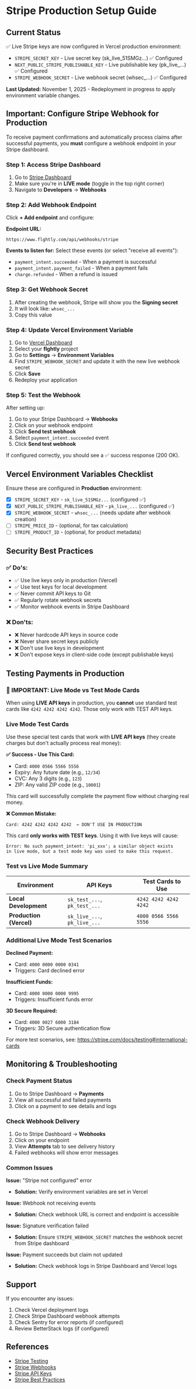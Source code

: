 # Stripe Production Setup Guide

## Current Status

✅ Live Stripe keys are now configured in Vercel production environment:
- `STRIPE_SECRET_KEY` - Live secret key (sk_live_51SMGz...) ✅ Configured
- `NEXT_PUBLIC_STRIPE_PUBLISHABLE_KEY` - Live publishable key (pk_live_...) ✅ Configured
- `STRIPE_WEBHOOK_SECRET` - Live webhook secret (whsec_...) ✅ Configured

**Last Updated:** November 1, 2025 - Redeployment in progress to apply environment variable changes.

## Important: Configure Stripe Webhook for Production

To receive payment confirmations and automatically process claims after successful payments, you **must** configure a webhook endpoint in your Stripe dashboard.

### Step 1: Access Stripe Dashboard

1. Go to [Stripe Dashboard](https://dashboard.stripe.com/)
2. Make sure you're in **LIVE mode** (toggle in the top right corner)
3. Navigate to **Developers** → **Webhooks**

### Step 2: Add Webhook Endpoint

Click **+ Add endpoint** and configure:

**Endpoint URL:**
```
https://www.flghtly.com/api/webhooks/stripe
```

**Events to listen for:**
Select these events (or select "receive all events"):
- `payment_intent.succeeded` - When a payment is successful
- `payment_intent.payment_failed` - When a payment fails
- `charge.refunded` - When a refund is issued

### Step 3: Get Webhook Secret

1. After creating the webhook, Stripe will show you the **Signing secret**
2. It will look like: `whsec_...`
3. Copy this value

### Step 4: Update Vercel Environment Variable

1. Go to [Vercel Dashboard](https://vercel.com/dashboard)
2. Select your **flghtly** project
3. Go to **Settings** → **Environment Variables**
4. Find `STRIPE_WEBHOOK_SECRET` and update it with the new live webhook secret
5. Click **Save**
6. Redeploy your application

### Step 5: Test the Webhook

After setting up:

1. Go to your Stripe Dashboard → **Webhooks**
2. Click on your webhook endpoint
3. Click **Send test webhook**
4. Select `payment_intent.succeeded` event
5. Click **Send test webhook**

If configured correctly, you should see a ✅ success response (200 OK).

## Vercel Environment Variables Checklist

Ensure these are configured in **Production** environment:

- [x] `STRIPE_SECRET_KEY` - `sk_live_51SMGz...` (configured ✅)
- [x] `NEXT_PUBLIC_STRIPE_PUBLISHABLE_KEY` - `pk_live_...` (configured ✅)
- [x] `STRIPE_WEBHOOK_SECRET` - `whsec_...` (needs update after webhook creation)
- [ ] `STRIPE_PRICE_ID` - (optional, for tax calculation)
- [ ] `STRIPE_PRODUCT_ID` - (optional, for product metadata)

## Security Best Practices

### ✅ Do's:
- ✅ Use live keys only in production (Vercel)
- ✅ Use test keys for local development
- ✅ Never commit API keys to Git
- ✅ Regularly rotate webhook secrets
- ✅ Monitor webhook events in Stripe Dashboard

### ❌ Don'ts:
- ❌ Never hardcode API keys in source code
- ❌ Never share secret keys publicly
- ❌ Don't use live keys in development
- ❌ Don't expose keys in client-side code (except publishable keys)

## Testing Payments in Production

### 🚨 IMPORTANT: Live Mode vs Test Mode Cards

When using **LIVE API keys** in production, you **cannot** use standard test cards like `4242 4242 4242 4242`. Those only work with TEST API keys.

### Live Mode Test Cards

Use these special test cards that work with **LIVE API keys** (they create charges but don't actually process real money):

**✅ Success - Use This Card:**
- Card: `4000 0566 5566 5556`
- Expiry: Any future date (e.g., `12/34`)
- CVC: Any 3 digits (e.g., `123`)
- ZIP: Any valid ZIP code (e.g., `10001`)

This card will successfully complete the payment flow without charging real money.

**❌ Common Mistake:**
```
Card: 4242 4242 4242 4242  ← DON'T USE IN PRODUCTION
```
This card **only works with TEST keys**. Using it with live keys will cause:
```
Error: No such payment_intent: 'pi_xxx'; a similar object exists
in live mode, but a test mode key was used to make this request.
```

### Test vs Live Mode Summary

| Environment | API Keys | Test Cards to Use |
|-------------|----------|-------------------|
| **Local Development** | `sk_test_...`, `pk_test_...` | `4242 4242 4242 4242` |
| **Production (Vercel)** | `sk_live_...`, `pk_live_...` | `4000 0566 5566 5556` |

### Additional Live Mode Test Scenarios

**Declined Payment:**
- Card: `4000 0000 0000 0341`
- Triggers: Card declined error

**Insufficient Funds:**
- Card: `4000 0000 0000 9995`
- Triggers: Insufficient funds error

**3D Secure Required:**
- Card: `4000 0027 6000 3184`
- Triggers: 3D Secure authentication flow

For more test scenarios, see: https://stripe.com/docs/testing#international-cards

## Monitoring & Troubleshooting

### Check Payment Status
1. Go to Stripe Dashboard → **Payments**
2. View all successful and failed payments
3. Click on a payment to see details and logs

### Check Webhook Delivery
1. Go to Stripe Dashboard → **Webhooks**
2. Click on your endpoint
3. View **Attempts** tab to see delivery history
4. Failed webhooks will show error messages

### Common Issues

**Issue:** "Stripe not configured" error
- **Solution:** Verify environment variables are set in Vercel

**Issue:** Webhook not receiving events
- **Solution:** Check webhook URL is correct and endpoint is accessible

**Issue:** Signature verification failed
- **Solution:** Ensure `STRIPE_WEBHOOK_SECRET` matches the webhook secret from Stripe dashboard

**Issue:** Payment succeeds but claim not updated
- **Solution:** Check webhook logs in Stripe Dashboard and Vercel logs

## Support

If you encounter any issues:

1. Check Vercel deployment logs
2. Check Stripe Dashboard webhook attempts
3. Check Sentry for error reports (if configured)
4. Review BetterStack logs (if configured)

## References

- [Stripe Testing](https://stripe.com/docs/testing)
- [Stripe Webhooks](https://stripe.com/docs/webhooks)
- [Stripe API Keys](https://stripe.com/docs/keys)
- [Stripe Best Practices](https://stripe.com/docs/security/guide)

